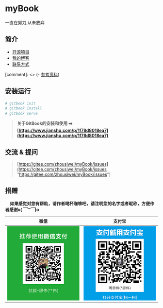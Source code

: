 # myBook
一直在努力,从未放弃

## 简介
- [开源项目](./opensource/README.md)
- [我的博客](./blog/README.md)
- [联系方式](./contact.md)

[comment]: <> (- [参考资料](./study.md))

## 安装运行
```bash
# gitbook init
# gitbook install
# gitbook serve
```

> **关于GitBook的安装和使用 ➡️ [https://www.jianshu.com/p/1f78d8018ea7](https://www.jianshu.com/p/1f78d8018ea7)**

## 交流 & 提问
> [https://gitee.com/zhousiwei/myBook/issues](https://gitee.com/zhousiwei/myBook/issues "https://gitee.com/zhousiwei/myBook/issues")


## 捐赠
&#160;&#160;&#160;&#160;**如果感觉对您有帮助，请作者喝杯咖啡吧，请注明您的名字或者昵称，方便作者感谢o(*￣︶￣*)o**

| 微信 | 支付宝 |
| :---: | :---: |
| ![](/assets/weixin.png) | ![](/assets/alipay.jpeg) |
